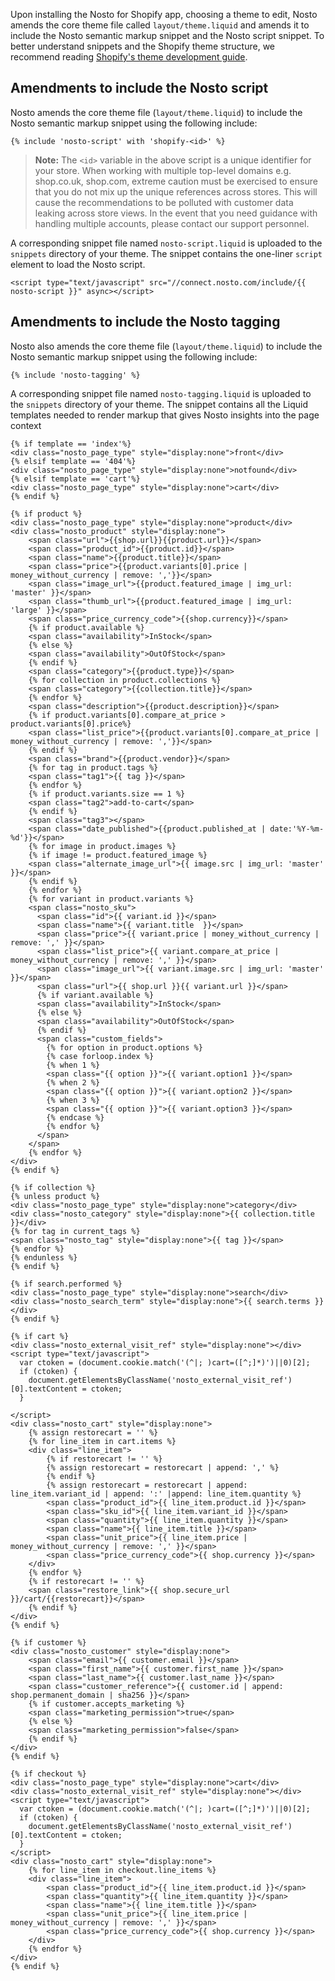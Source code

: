 Upon installing the Nosto for Shopify app, choosing a theme to edit, Nosto amends the core theme file called `layout/theme.liquid` and amends it to include the Nosto semantic markup snippet and the Nosto script snippet. To better understand snippets and the Shopify theme structure, we recommend reading [Shopify's theme development guide](https://help.shopify.com/themes/development/templates#snippets).

## Amendments to include the Nosto script

Nosto amends the core theme file (`layout/theme.liquid`) to include the Nosto semantic markup snippet using the following include:

```liquid
{% include 'nosto-script' with 'shopify-<id>' %}
```

> **Note:** The `<id>` variable in the above script is a unique identifier for your store. When working with multiple top-level domains e.g. shop.co.uk, shop.com, extreme caution must be exercised to ensure that you do not mix up the unique references across stores. This will cause the recommendations to be polluted with customer data leaking across store views. In the event that you need guidance with handling multiple accounts, please contact our support personnel.

A corresponding snippet file named `nosto-script.liquid` is uploaded to the `snippets` directory of your theme. The snippet contains the one-liner `script` element to load the Nosto script.

```liquid
<script type="text/javascript" src="//connect.nosto.com/include/{{ nosto-script }}" async></script>
```

## Amendments to include the Nosto tagging

Nosto also amends the core theme file (`layout/theme.liquid`) to include the Nosto semantic markup snippet using the following include:

```liquid
{% include 'nosto-tagging' %}
```

A corresponding snippet file named `nosto-tagging.liquid` is uploaded to the `snippets` directory of your theme. The snippet contains all the Liquid templates needed to render markup that gives Nosto insights into the page context

```liquid
{% if template == 'index'%}
<div class="nosto_page_type" style="display:none">front</div>
{% elsif template == '404'%}
<div class="nosto_page_type" style="display:none">notfound</div>
{% elsif template == 'cart'%}
<div class="nosto_page_type" style="display:none">cart</div>
{% endif %}

{% if product %}
<div class="nosto_page_type" style="display:none">product</div>
<div class="nosto_product" style="display:none">
    <span class="url">{{shop.url}}{{product.url}}</span>
    <span class="product_id">{{product.id}}</span>
    <span class="name">{{product.title}}</span>
    <span class="price">{{product.variants[0].price | money_without_currency | remove: ','}}</span>
    <span class="image_url">{{product.featured_image | img_url: 'master' }}</span>
    <span class="thumb_url">{{product.featured_image | img_url: 'large' }}</span>
    <span class="price_currency_code">{{shop.currency}}</span>
    {% if product.available %}
    <span class="availability">InStock</span>
    {% else %}
    <span class="availability">OutOfStock</span>
    {% endif %}
    <span class="category">{{product.type}}</span>
    {% for collection in product.collections %}
    <span class="category">{{collection.title}}</span>
    {% endfor %}
    <span class="description">{{product.description}}</span>
    {% if product.variants[0].compare_at_price > product.variants[0].price%}
    <span class="list_price">{{product.variants[0].compare_at_price | money_without_currency | remove: ','}}</span>
    {% endif %}
    <span class="brand">{{product.vendor}}</span>
    {% for tag in product.tags %}
    <span class="tag1">{{ tag }}</span>
    {% endfor %}
    {% if product.variants.size == 1 %}
    <span class="tag2">add-to-cart</span>
    {% endif %}
    <span class="tag3"></span>
    <span class="date_published">{{product.published_at | date:'%Y-%m-%d'}}</span>
    {% for image in product.images %}
    {% if image != product.featured_image %}
    <span class="alternate_image_url">{{ image.src | img_url: 'master' }}</span>
    {% endif %}
    {% endfor %}
    {% for variant in product.variants %}
    <span class="nosto_sku">
      <span class="id">{{ variant.id }}</span>
      <span class="name">{{ variant.title  }}</span>
      <span class="price">{{ variant.price | money_without_currency | remove: ',' }}</span>
      <span class="list_price">{{ variant.compare_at_price | money_without_currency | remove: ',' }}</span>
      <span class="image_url">{{ variant.image.src | img_url: 'master' }}</span>
      <span class="url">{{ shop.url }}{{ variant.url }}</span>
      {% if variant.available %}
      <span class="availability">InStock</span>
      {% else %}
      <span class="availability">OutOfStock</span>
      {% endif %}
      <span class="custom_fields">
        {% for option in product.options %}
        {% case forloop.index %}
        {% when 1 %}
        <span class="{{ option }}">{{ variant.option1 }}</span>
        {% when 2 %}
        <span class="{{ option }}">{{ variant.option2 }}</span>
        {% when 3 %}
        <span class="{{ option }}">{{ variant.option3 }}</span>
        {% endcase %}
        {% endfor %}
      </span>
    </span>
    {% endfor %}
</div>
{% endif %}

{% if collection %}
{% unless product %}
<div class="nosto_page_type" style="display:none">category</div>
<div class="nosto_category" style="display:none">{{ collection.title }}</div>
{% for tag in current_tags %}
<span class="nosto_tag" style="display:none">{{ tag }}</span>
{% endfor %}
{% endunless %}
{% endif %}

{% if search.performed %}
<div class="nosto_page_type" style="display:none">search</div>
<div class="nosto_search_term" style="display:none">{{ search.terms }}</div>
{% endif %}

{% if cart %}
<div class="nosto_external_visit_ref" style="display:none"></div>
<script type="text/javascript">
  var ctoken = (document.cookie.match('(^|; )cart=([^;]*)')||0)[2];
  if (ctoken) {
    document.getElementsByClassName('nosto_external_visit_ref')[0].textContent = ctoken;
  }

</script>
<div class="nosto_cart" style="display:none">
    {% assign restorecart = '' %}
    {% for line_item in cart.items %}
    <div class="line_item">
        {% if restorecart != '' %}
        {% assign restorecart = restorecart | append: ',' %}
        {% endif %}
        {% assign restorecart = restorecart | append:  line_item.variant_id | append: ':' |append: line_item.quantity %}
        <span class="product_id">{{ line_item.product.id }}</span>
        <span class="sku_id">{{ line_item.variant_id }}</span>
        <span class="quantity">{{ line_item.quantity }}</span>
        <span class="name">{{ line_item.title }}</span>
        <span class="unit_price">{{ line_item.price | money_without_currency | remove: ',' }}</span>
        <span class="price_currency_code">{{ shop.currency }}</span>
    </div>
    {% endfor %}
    {% if restorecart != '' %}
    <span class="restore_link">{{ shop.secure_url }}/cart/{{restorecart}}</span>
    {% endif %}
</div>
{% endif %}

{% if customer %}
<div class="nosto_customer" style="display:none">
    <span class="email">{{ customer.email }}</span>
    <span class="first_name">{{ customer.first_name }}</span>
    <span class="last_name">{{ customer.last_name }}</span>
    <span class="customer_reference">{{ customer.id | append: shop.permanent_domain | sha256 }}</span>
    {% if customer.accepts_marketing %}
    <span class="marketing_permission">true</span>
    {% else %}
    <span class="marketing_permission">false</span>
    {% endif %}
</div>
{% endif %}

{% if checkout %}
<div class="nosto_page_type" style="display:none">cart</div>
<div class="nosto_external_visit_ref" style="display:none"></div>
<script type="text/javascript">
  var ctoken = (document.cookie.match('(^|; )cart=([^;]*)')||0)[2];
  if (ctoken) {
    document.getElementsByClassName('nosto_external_visit_ref')[0].textContent = ctoken;
  }
</script>
<div class="nosto_cart" style="display:none">
    {% for line_item in checkout.line_items %}
    <div class="line_item">
        <span class="product_id">{{ line_item.product.id }}</span>
        <span class="quantity">{{ line_item.quantity }}</span>
        <span class="name">{{ line_item.title }}</span>
        <span class="unit_price">{{ line_item.price | money_without_currency | remove: ',' }}</span>
        <span class="price_currency_code">{{ shop.currency }}</span>
    </div>
    {% endfor %}
</div>
{% endif %}
```